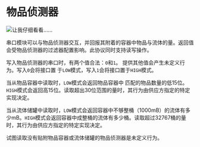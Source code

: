 # 物品侦测器
![让我仔细看看……](block:create:content_observer)

串口模块可以与物品侦测器交互，并回报其附着的容器中物品与流体的量。返回值会受物品侦测器的过滤器配置影响。此协议同时支持读写操作。

写入物品侦测器的串口时，有两个值合法：`0`和`1`。 提供其他值会产生未定义行为。写入`0`会将接口置 于`LOW`模式，写入`1`会将接口置于`HIGH`模式。

当从物品容器中读取时，`LOW`模式会返回物品容器中 匹配的物品数量的低15位。`HIGH`模式会返回高15位。读取超出30位范围的量时，其行为由供应方指定的特定实现决定。

当从流体储罐中读取时，`LOW`模式会返回容器中不够整桶（1000mB）的流体有多少mB。`HIGH`模式会返回容器中成整桶的流体有多少桶。读取超过32767桶的量时，其行为由供应方指定的特定实现决定。

试图读取没有贴附物品容器或流体储罐的物品侦测器是未定义行为。
